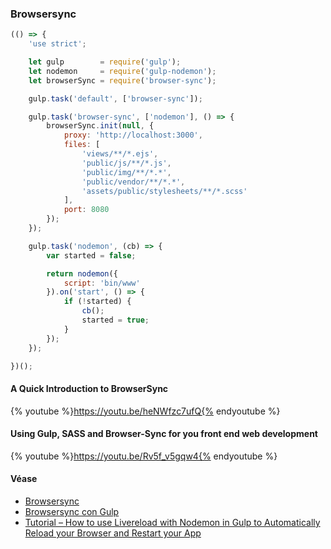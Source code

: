 ### Browsersync

```javascript
(() => {
    'use strict';

    let gulp        = require('gulp');
    let nodemon     = require('gulp-nodemon');
    let browserSync = require('browser-sync');

    gulp.task('default', ['browser-sync']);

    gulp.task('browser-sync', ['nodemon'], () => {
        browserSync.init(null, {
            proxy: 'http://localhost:3000',
            files: [
                'views/**/*.ejs',
                'public/js/**/*.js',
                'public/img/**/*.*',
                'public/vendor/**/*.*',
                'assets/public/stylesheets/**/*.scss'
            ],
            port: 8080
        });
    });

    gulp.task('nodemon', (cb) => {
        var started = false;

        return nodemon({
            script: 'bin/www'
        }).on('start', () => {
            if (!started) {
                cb();
                started = true;
            }
        });
    });

})();
```

#### A Quick Introduction to BrowserSync

{% youtube %}https://youtu.be/heNWfzc7ufQ{% endyoutube %}

#### Using Gulp, SASS and Browser-Sync for you front end web development

{% youtube %}https://youtu.be/Rv5f_v5gqw4{% endyoutube %}

#### Véase

* [Browsersync](https://www.browsersync.io/)
* [Browsersync con Gulp](https://www.browsersync.io/docs/gulp/)
* [Tutorial – How to use Livereload with Nodemon in Gulp to Automatically Reload your Browser and Restart your App](http://jpsierens.com/tutorial-livereload-nodemon-gulp/)
